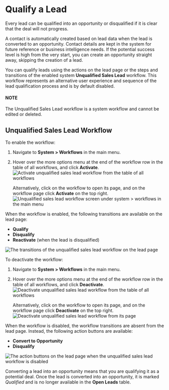 <a id="admin-guide-workflows-unqualified-sales-lead"></a>

# Qualify a Lead

Every lead can be qualified into an opportunity or disqualified if it is clear that the deal will not progress.

A contact is automatically created based on lead data when the lead is converted to an opportunity. Contact details are kept in the system for future reference or business intelligence needs. If the potential success level is high from the very start, you can create an opportunity straight away, skipping the creation of a lead.

You can qualify leads using the actions on the lead page or the steps and transitions of the enabled system **Unqualified Sales Lead** workflow. This workflow represents an alternative user experience and sequence of the lead qualification process and is by default disabled.

#### NOTE
The Unqualified Sales Lead workflow is a system workflow and cannot be edited or deleted.

## Unqualified Sales Lead Workflow

To enable the workflow:

1. Navigate to **System > Workflows** in the main menu.
2. Hover over the more options menu at the end of the workflow row in the table of all workflows, and click <i class="fa fa-check fa-lg" aria-hidden="true"></i> **Activate**.
   ![Activate unqualified sales lead workflow from the table of all workflows](user/img/system/workflows/unqualified_sales_lead_activate_from_grid.png)

   Alternatively, click on the workflow to open its page, and on the workflow page click <i class="fa fa-check fa-lg" aria-hidden="true"></i> **Activate** on the top right.
   ![Unqualified sales lead workflow screen under system > workflows in the main menu](user/img/system/workflows/unqualified_sales_lead_wf.png)

When the workflow is enabled, the following transitions are available on the lead page:

* **Qualify**
* **Disqualify**
* **Reactivate** (when the lead is disqualified)

![The transitions of the unqualified sales lead workflow on the lead page](user/img/system/workflows/unqualified_sales_lead_activated_lead_page.png)

To deactivate the workflow:

1. Navigate to **System > Workflows** in the main menu.
2. Hover over the more options menu at the end of the workflow row in the table of all workflows, and click <i class="fa fa-times fa-lg" aria-hidden="true"></i> **Deactivate**.
   ![Deactivate unqualified sales lead workflow from the table of all workflows](user/img/system/workflows/unqualified_sales_lead_deactivate_from_grid.png)

   Alternatively, click on the workflow to open its page, and on the workflow page click <i class="fa fa-times fa-lg" aria-hidden="true"></i> **Deactivate** on the top right.
   ![Deactivate unqualified sales lead workflow from its page](user/img/system/workflows/deactivate_unqualified_sales_lead_workflow_wf_page.png)

When the workflow is disabled, the workflow transitions are absent from the lead page. Instead, the following action buttons are available:

* **Convert to Opportunity**
* **Disqualify**

![The action buttons on the lead page when the unqualified sales lead workflow is disabled](user/img/system/workflows/unqualified_sales_lead_disabled_lead_page.png)

Converting a lead into an opportunity means that you are qualifying it as a potential deal. Once the lead is converted into an opportunity, it is marked *Qualified* and is no longer available in the **Open Leads** table.

<!-- fa-bars = fa-navicon -->
<!-- Ic Tiles is used as Set As Default in saved views, and as tiles in display layout options -->
<!-- IcPencil refers to Rename in Commerce and Inline Editing in CRM -->
<!-- Check mark in the square. -->
<!-- SortDesc is also used as drop-down arrow -->
<!-- A -->
<!-- B -->
<!-- C -->
<!-- D -->
<!-- E -->
<!-- F -->
<!-- G -->
<!-- H -->
<!-- I -->
<!-- L -->
<!-- M -->
<!-- P -->
<!-- R -->
<!-- S -->
<!-- T -->
<!-- U -->
<!-- Z -->
